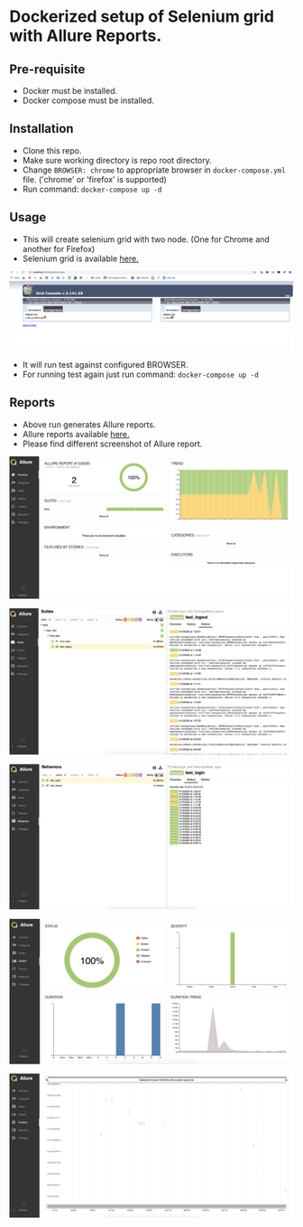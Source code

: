 # Dockerized setup of Selenium grid with Allure Reports.

## Pre-requisite

- Docker must be installed.
- Docker compose must be installed.

## Installation

- Clone this repo.
- Make sure working directory is repo root directory.
- Change `BROWSER: chrome` to appropriate browser in `docker-compose.yml` file. ('chrome' or 'firefox' is supported)
- Run command: `docker-compose up -d`

## Usage

- This will create selenium grid with two node. (One for Chrome and another for Firefox)
- Selenium grid is available [here.](localhost:4444/grid/console)

![Selenium Grid](./assets/selenium_grid.png "Selenium Grid with nodes")

- It will run test against configured BROWSER.
- For running test again just run command: `docker-compose up -d`

## Reports

- Above run generates Allure reports.
- Allure reports available [here.](http://localhost:4040/index.html)
- Please find different screenshot of Allure report.

![Allure Overview](./assets/allure_overview.png "Allure Overview")

![Allure TestSuite](./assets/allure_testsuite.png "Allure TestSuite")

![Allure BDD](./assets/allure_bdd.png "Allure BDD")

![Allure Graphs](./assets/allure_graphs.png "Allure Graphs")

![Allure Timeline](./assets/allure_timeline.png "Allure Timeline")